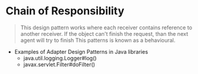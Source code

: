 # Chain of Responsibility

> This design pattern works where each receiver contains reference to another receiver. If the object can't finish the request, than the next agent will try to finish
This patterns is known as a behavioural.

- Examples of Adapter Design Patterns in Java libraries
	- java.util.logging.Logger#log()
	- javax.servlet.Filter#doFilter()